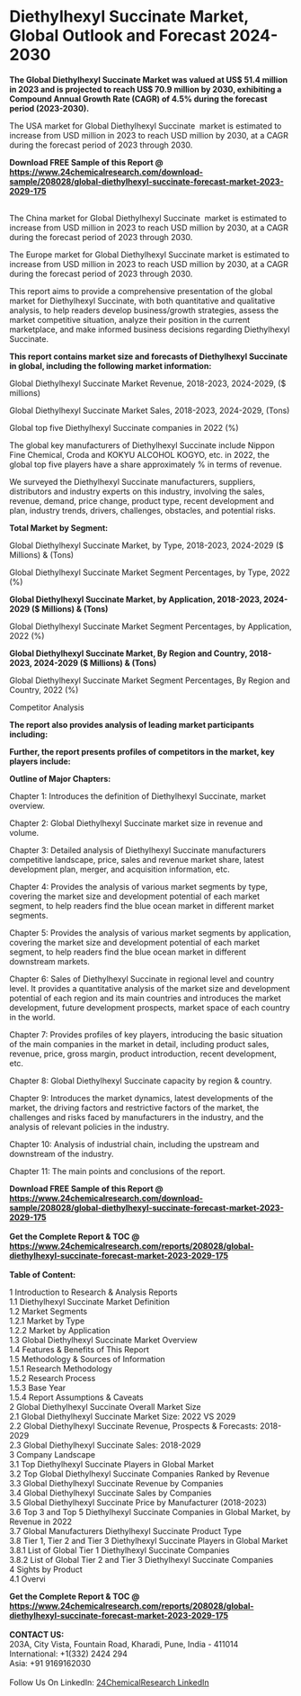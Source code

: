 <h1>Diethylhexyl Succinate Market, Global Outlook and Forecast 2024-2030</h1><p><strong>The Global Diethylhexyl Succinate Market was valued at US$ 51.4 million in 2023 and is projected to reach US$ 70.9 million by 2030, exhibiting a Compound Annual Growth Rate (CAGR) of 4.5% during the forecast period (2023-2030).</strong></p><p>
</p><p>The USA market for Global Diethylhexyl Succinate  market is estimated to increase from USD million in 2023 to reach USD million by 2030, at a CAGR during the forecast period of 2023 through 2030.</p><div><b>Download FREE Sample of this Report @ 
            <a href="https://www.24chemicalresearch.com/download-sample/208028/global-diethylhexyl-succinate-forecast-market-2023-2029-175">
            https://www.24chemicalresearch.com/download-sample/208028/global-diethylhexyl-succinate-forecast-market-2023-2029-175</a></b></div><br><p>
</p><p>The China market for Global Diethylhexyl Succinate  market is estimated to increase from USD million in 2023 to reach USD million by 2030, at a CAGR during the forecast period of 2023 through 2030.</p><p>
</p><p>The Europe market for Global Diethylhexyl Succinate market is estimated to increase from USD million in 2023 to reach USD million by 2030, at a CAGR during the forecast period of 2023 through 2030.</p><p>
</p><p>This report aims to provide a comprehensive presentation of the global market for Diethylhexyl Succinate, with both quantitative and qualitative analysis, to help readers develop business/growth strategies, assess the market competitive situation, analyze their position in the current marketplace, and make informed business decisions regarding Diethylhexyl Succinate.</p><p>
</p><p><strong>This report contains market size and forecasts of Diethylhexyl Succinate in global, including the following market information:</strong></p><p>
Global Diethylhexyl Succinate Market Revenue, 2018-2023, 2024-2029, ($ millions)</p><p>
Global Diethylhexyl Succinate Market Sales, 2018-2023, 2024-2029, (Tons)</p><p>
Global top five Diethylhexyl Succinate companies in 2022 (%)</p><p>
</p><p>
</p><p>The global key manufacturers of Diethylhexyl Succinate include Nippon Fine Chemical, Croda and KOKYU ALCOHOL KOGYO, etc. in 2022, the global top five players have a share approximately % in terms of revenue.</p><p>
We surveyed the Diethylhexyl Succinate manufacturers, suppliers, distributors and industry experts on this industry, involving the sales, revenue, demand, price change, product type, recent development and plan, industry trends, drivers, challenges, obstacles, and potential risks.</p><p>
</p><p></p><p>
<strong>Total Market by Segment:</strong></p><p>
Global Diethylhexyl Succinate Market, by Type, 2018-2023, 2024-2029 ($ Millions) &amp; (Tons)</p><p>
Global Diethylhexyl Succinate Market Segment Percentages, by Type, 2022 (%)</p><p>
</p><p>
</p><p><strong>Global Diethylhexyl Succinate Market, by Application, 2018-2023, 2024-2029 ($ Millions) &amp; (Tons)</strong></p><p>
Global Diethylhexyl Succinate Market Segment Percentages, by Application, 2022 (%)</p><p>
</p><p>
</p><p><strong>Global Diethylhexyl Succinate Market, By Region and Country, 2018-2023, 2024-2029 ($ Millions) &amp; (Tons)</strong></p><p>
Global Diethylhexyl Succinate Market Segment Percentages, By Region and Country, 2022 (%)</p><p>
</p><p>
</p><p></p><p>
Competitor Analysis</p><p>
<strong>The report also provides analysis of leading market participants including:</strong></p><p>
</p><p>
</p><p><strong>Further, the report presents profiles of competitors in the market, key players include:</strong></p><p>
</p><p>
</p><p><strong>Outline of Major Chapters:</strong></p><p>
Chapter 1: Introduces the definition of Diethylhexyl Succinate, market overview.</p><p>
Chapter 2: Global Diethylhexyl Succinate market size in revenue and volume.</p><p>
Chapter 3: Detailed analysis of Diethylhexyl Succinate manufacturers competitive landscape, price, sales and revenue market share, latest development plan, merger, and acquisition information, etc.</p><p>
Chapter 4: Provides the analysis of various market segments by type, covering the market size and development potential of each market segment, to help readers find the blue ocean market in different market segments.</p><p>
Chapter 5: Provides the analysis of various market segments by application, covering the market size and development potential of each market segment, to help readers find the blue ocean market in different downstream markets.</p><p>
Chapter 6: Sales of Diethylhexyl Succinate in regional level and country level. It provides a quantitative analysis of the market size and development potential of each region and its main countries and introduces the market development, future development prospects, market space of each country in the world.</p><p>
Chapter 7: Provides profiles of key players, introducing the basic situation of the main companies in the market in detail, including product sales, revenue, price, gross margin, product introduction, recent development, etc.</p><p>
Chapter 8: Global Diethylhexyl Succinate capacity by region &amp; country.</p><p>
Chapter 9: Introduces the market dynamics, latest developments of the market, the driving factors and restrictive factors of the market, the challenges and risks faced by manufacturers in the industry, and the analysis of relevant policies in the industry.</p><p>
Chapter 10: Analysis of industrial chain, including the upstream and downstream of the industry.</p><p>
Chapter 11: The main points and conclusions of the report.</p><div><b>Download FREE Sample of this Report @ 
            <a href="https://www.24chemicalresearch.com/download-sample/208028/global-diethylhexyl-succinate-forecast-market-2023-2029-175">
            https://www.24chemicalresearch.com/download-sample/208028/global-diethylhexyl-succinate-forecast-market-2023-2029-175</a></b></div><br><div><b>Get the Complete Report & TOC @ 
            <a href="https://www.24chemicalresearch.com/reports/208028/global-diethylhexyl-succinate-forecast-market-2023-2029-175">
            https://www.24chemicalresearch.com/reports/208028/global-diethylhexyl-succinate-forecast-market-2023-2029-175</a></b></div><br>
            <b>Table of Content:</b><p>1 Introduction to Research & Analysis Reports<br />
    1.1 Diethylhexyl Succinate Market Definition<br />
    1.2 Market Segments<br />
        1.2.1 Market by Type<br />
        1.2.2 Market by Application<br />
    1.3 Global Diethylhexyl Succinate Market Overview<br />
    1.4 Features & Benefits of This Report<br />
    1.5 Methodology & Sources of Information<br />
        1.5.1 Research Methodology<br />
        1.5.2 Research Process<br />
        1.5.3 Base Year<br />
        1.5.4 Report Assumptions & Caveats<br />
2 Global Diethylhexyl Succinate Overall Market Size<br />
    2.1 Global Diethylhexyl Succinate Market Size: 2022 VS 2029<br />
    2.2 Global Diethylhexyl Succinate Revenue, Prospects & Forecasts: 2018-2029<br />
    2.3 Global Diethylhexyl Succinate Sales: 2018-2029<br />
3 Company Landscape<br />
    3.1 Top Diethylhexyl Succinate Players in Global Market<br />
    3.2 Top Global Diethylhexyl Succinate Companies Ranked by Revenue<br />
    3.3 Global Diethylhexyl Succinate Revenue by Companies<br />
    3.4 Global Diethylhexyl Succinate Sales by Companies<br />
    3.5 Global Diethylhexyl Succinate Price by Manufacturer (2018-2023)<br />
    3.6 Top 3 and Top 5 Diethylhexyl Succinate Companies in Global Market, by Revenue in 2022<br />
    3.7 Global Manufacturers Diethylhexyl Succinate Product Type<br />
    3.8 Tier 1, Tier 2 and Tier 3 Diethylhexyl Succinate Players in Global Market<br />
        3.8.1 List of Global Tier 1 Diethylhexyl Succinate Companies<br />
        3.8.2 List of Global Tier 2 and Tier 3 Diethylhexyl Succinate Companies<br />
4 Sights by Product<br />
    4.1 Overvi</p><div><b>Get the Complete Report & TOC @ 
            <a href="https://www.24chemicalresearch.com/reports/208028/global-diethylhexyl-succinate-forecast-market-2023-2029-175">
            https://www.24chemicalresearch.com/reports/208028/global-diethylhexyl-succinate-forecast-market-2023-2029-175</a></b></div><br><b>CONTACT US:</b><br>
            203A, City Vista, Fountain Road, Kharadi, Pune, India - 411014<br>
            International: +1(332) 2424 294<br>
            Asia: +91 9169162030 <br><br>
            Follow Us On LinkedIn: <a href="https://www.linkedin.com/company/24chemicalresearch/">24ChemicalResearch LinkedIn</a>